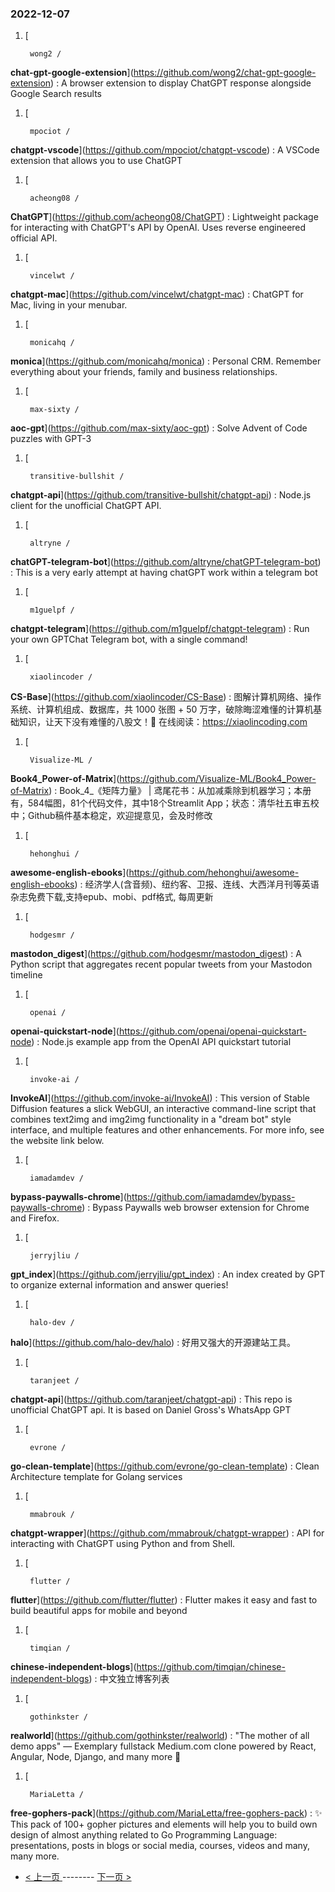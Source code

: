 ### 2022-12-07 
1. [
    

        wong2 /
**chat-gpt-google-extension**](https://github.com/wong2/chat-gpt-google-extension) : A browser extension to display ChatGPT response alongside Google Search results
1. [
    

        mpociot /
**chatgpt-vscode**](https://github.com/mpociot/chatgpt-vscode) : A VSCode extension that allows you to use ChatGPT
1. [
    

        acheong08 /
**ChatGPT**](https://github.com/acheong08/ChatGPT) : Lightweight package for interacting with ChatGPT's API by OpenAI. Uses reverse engineered official API.
1. [
    

        vincelwt /
**chatgpt-mac**](https://github.com/vincelwt/chatgpt-mac) : ChatGPT for Mac, living in your menubar.
1. [
    

        monicahq /
**monica**](https://github.com/monicahq/monica) : Personal CRM. Remember everything about your friends, family and business relationships.
1. [
    

        max-sixty /
**aoc-gpt**](https://github.com/max-sixty/aoc-gpt) : Solve Advent of Code puzzles with GPT-3
1. [
    

        transitive-bullshit /
**chatgpt-api**](https://github.com/transitive-bullshit/chatgpt-api) : Node.js client for the unofficial ChatGPT API.
1. [
    

        altryne /
**chatGPT-telegram-bot**](https://github.com/altryne/chatGPT-telegram-bot) : This is a very early attempt at having chatGPT work within a telegram bot
1. [
    

        m1guelpf /
**chatgpt-telegram**](https://github.com/m1guelpf/chatgpt-telegram) : Run your own GPTChat Telegram bot, with a single command!
1. [
    

        xiaolincoder /
**CS-Base**](https://github.com/xiaolincoder/CS-Base) : 图解计算机网络、操作系统、计算机组成、数据库，共 1000 张图 + 50 万字，破除晦涩难懂的计算机基础知识，让天下没有难懂的八股文！🚀 在线阅读：https://xiaolincoding.com
1. [
    

        Visualize-ML /
**Book4_Power-of-Matrix**](https://github.com/Visualize-ML/Book4_Power-of-Matrix) : Book_4_《矩阵力量》 | 鸢尾花书：从加减乘除到机器学习；本册有，584幅图，81个代码文件，其中18个Streamlit App；状态：清华社五审五校中；Github稿件基本稳定，欢迎提意见，会及时修改
1. [
    

        hehonghui /
**awesome-english-ebooks**](https://github.com/hehonghui/awesome-english-ebooks) : 经济学人(含音频)、纽约客、卫报、连线、大西洋月刊等英语杂志免费下载,支持epub、mobi、pdf格式, 每周更新
1. [
    

        hodgesmr /
**mastodon_digest**](https://github.com/hodgesmr/mastodon_digest) : A Python script that aggregates recent popular tweets from your Mastodon timeline
1. [
    

        openai /
**openai-quickstart-node**](https://github.com/openai/openai-quickstart-node) : Node.js example app from the OpenAI API quickstart tutorial
1. [
    

        invoke-ai /
**InvokeAI**](https://github.com/invoke-ai/InvokeAI) : This version of Stable Diffusion features a slick WebGUI, an interactive command-line script that combines text2img and img2img functionality in a "dream bot" style interface, and multiple features and other enhancements. For more info, see the website link below.
1. [
    

        iamadamdev /
**bypass-paywalls-chrome**](https://github.com/iamadamdev/bypass-paywalls-chrome) : Bypass Paywalls web browser extension for Chrome and Firefox.
1. [
    

        jerryjliu /
**gpt_index**](https://github.com/jerryjliu/gpt_index) : An index created by GPT to organize external information and answer queries!
1. [
    

        halo-dev /
**halo**](https://github.com/halo-dev/halo) : 好用又强大的开源建站工具。
1. [
    

        taranjeet /
**chatgpt-api**](https://github.com/taranjeet/chatgpt-api) : This repo is unofficial ChatGPT api. It is based on Daniel Gross's WhatsApp GPT
1. [
    

        evrone /
**go-clean-template**](https://github.com/evrone/go-clean-template) : Clean Architecture template for Golang services
1. [
    

        mmabrouk /
**chatgpt-wrapper**](https://github.com/mmabrouk/chatgpt-wrapper) : API for interacting with ChatGPT using Python and from Shell.
1. [
    

        flutter /
**flutter**](https://github.com/flutter/flutter) : Flutter makes it easy and fast to build beautiful apps for mobile and beyond
1. [
    

        timqian /
**chinese-independent-blogs**](https://github.com/timqian/chinese-independent-blogs) : 中文独立博客列表
1. [
    

        gothinkster /
**realworld**](https://github.com/gothinkster/realworld) : "The mother of all demo apps" — Exemplary fullstack Medium.com clone powered by React, Angular, Node, Django, and many more 🏅
1. [
    

        MariaLetta /
**free-gophers-pack**](https://github.com/MariaLetta/free-gophers-pack) : ✨ This pack of 100+ gopher pictures and elements will help you to build own design of almost anything related to Go Programming Language: presentations, posts in blogs or social media, courses, videos and many, many more. 

- [ < 上一页 ](https://github.com/able8/github-trending-daily-record/blob/master/2022-12-06.md) -------- [ 下一页 > ](https://github.com/able8/github-trending-daily-record/blob/master/2022-12-08.md)